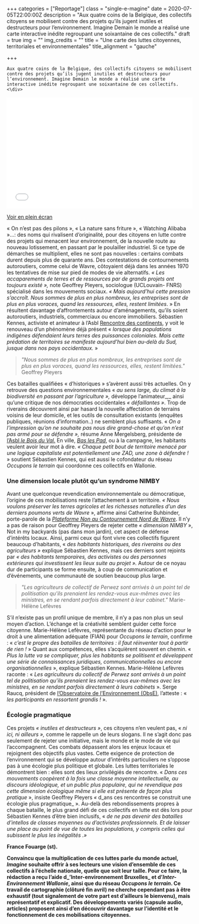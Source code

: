 +++
categories = ["Reportage"]
class = "single-e-magine"
date = 2020-07-05T22:00:00Z
description = "Aux quatre coins de la Belgique, des collectifs citoyens se mobilisent contre des projets qu’ils jugent inutiles et destructeurs pour l’environnement. Imagine Demain le monde a réalisé une carte interactive inédite regroupant une soixantaine de ces collectifs."
draft = true
img = ""
img_credits = ""
title = "Une carte des luttes citoyennes, territoriales et environnementales"
title_alignment = "gauche"

+++
    <div class="chapeau">

    Aux quatre coins de la Belgique, des collectifs citoyens se mobilisent contre des projets qu’ils jugent inutiles et destructeurs pour l’environnement. Imagine Demain le monde a réalisé une carte interactive inédite regroupant une soixantaine de ces collectifs.
    <\div>

<iframe allowfullscreen="" src="//umap.openstreetmap.fr/fr/map/collectifs-en-lutte-de-territoires_432157?scaleControl=false&amp;miniMap=false&amp;scrollWheelZoom=false&amp;zoomControl=true&amp;allowEdit=false&amp;moreControl=true&amp;searchControl=null&amp;tilelayersControl=null&amp;embedControl=null&amp;datalayersControl=true&amp;onLoadPanel=undefined&amp;captionBar=false" width="100%" height="300px" frameborder="0"></iframe><p><a href="//umap.openstreetmap.fr/fr/map/collectifs-en-lutte-de-territoires_432157">Voir en plein écran</a></p>

« On n’est pas des pilons », « La nature sans friture », « Watching Alibaba »...: des noms qui rivalisent d’originalité, pour des citoyens en lutte contre des projets qui menacent leur environnement, de la nouvelle route au nouveau lotissement, en passant par le poulailler industriel. Si ce type de démarches se multiplient, elles ne sont pas nouvelles : certains combats durent depuis plus de quarante ans. Des contestations de contournements autoroutiers, comme celui de Wavre, côtoyaient déjà dans les années 1970 les tentatives de mise sur pied de modes de vie alternatifs. _« Les accaparements de terres et de ressources par de grands projets ont toujours existé »,_ note Geoffrey Pleyers, sociologue (UCLouvain- FNRS) spécialisé dans les mouvements sociaux. _« Mais aujourd’hui cette pression s’accroît. Nous sommes de plus en plus nombreux, les entreprises sont de plus en plus voraces, quand les ressources, elles, restent limitées_. » En résultent davantage d’affrontements autour d’aménagements, qu’ils soient autoroutiers, industriels, commerciaux ou encore immobiliers. Sébastien Kennes, activiste et animateur à l’Asbl [Rencontre des continents](http://rencontredescontinents.be/), y voit le renouveau d’un phénomène déjà présent « _lorsque des populations indigènes défendaient leurs terres des puissances coloniales. Mais cette prédation de territoires se manifeste aujourd’hui bien au-delà du Sud, jusque dans nos pays occidentaux._ »

> _"Nous sommes de plus en plus nombreux, les entreprises sont de plus en plus voraces, quand les ressources, elles, restent limitées."_ Geoffrey Pleyers

Ces batailles qualifiées « d’historiques » s’avèrent aussi très actuelles. On y retrouve des questions environnementales « _au sens large, du climat à la biodiversité en passant par l’agriculture »,_ développe l’animateur_,_ ainsi qu’une critique de nos démocraties occidentales _« défaillantes »_. Trop de riverains découvrent ainsi par hasard la nouvelle affectation de terrains voisins de leur domicile, et les outils de consultation existants (enquêtes publiques, réunions d’information..) ne semblent plus suffisants. « _On a l’impression qu’on ne souhaite pas nous dire grand-chose et qu’on n’est pas armé pour se défendre »,_ résume Anne Mergelsberg, présidente de [l’Asbl _le Bois_ _du Val._](https://kiosque.imagine-magazine.com/?p=222) En ville, [_Bas les Pad_](https://kiosque.imagine-magazine.com/?p=224), ou à la campagne, les habitants veulent avoir leur mot à dire. _« Chaque petit bout de territoire menacé par une logique capitaliste est potentiellement une ZAD, une zone à défendre !_ » soutient Sébastien Kennes, qui est aussi le cofondateur du réseau _Occupons le terrain_ qui coordonne ces collectifs en Wallonie.

### **Une dimension locale plutôt qu’un syndrome NIMBY**

Avant une quelconque revendication environnementale ou démocratique, l’origine de ces mobilisations reste l’attachement à un territoire. _« Nous voulons préserver les terres agricoles et les richesses naturelles d’un des derniers poumons verts de Wavre_ », affirme ainsi Catherine Buhbinder, porte-parole de la [_Plateforme Non au Contournement Nord de Wavre_](https://kiosque.imagine-magazine.com/?p=227). Il n’y a pas de raison pour Geoffrey Pleyers de rejeter cette _« dimension NIMBY_ », Not in my backyards (pas dans mon jardin), cet aspect de défense d’intérêts locaux. Ainsi, parmi ceux qui font vivre ces collectifs figurent beaucoup d’habitants, « _des habitants historiques, des riverains ou des agriculteurs »_ explique Sébastien Kennes, mais ces derniers sont rejoints par _« des habitants temporaires, des activistes ou des personnes extérieures qui investissent les lieux suite au projet »._ Autour de ce noyau dur de participants se forme ensuite, à coup de communication et d’événements, une communauté de soutien beaucoup plus large.

> _"Les agriculteurs de collectif de Perwez sont arrivés à un point tel de politisation qu'ils prenaient les rendez-vous eux-mêmes avec les ministres, en se rendant parfois directement à leur cabinet."_ Marie-Hélène Lefèvres

S’il n’existe pas un profil unique de membre, il n’y a pas non plus un seul moyen d’action. L’échange et la créativité semblent guider cette force citoyenne. Marie-Hélène Lefèvres, représentante du réseau d’action pour le droit à une alimentation adéquate (FIAN) pour _Occupons le terrain_, confirme : « _c’est le propre des batailles de territoires : il faut réinventer tout à partir de rien !_ » Quant aux compétences, elles s’acquièrent souvent en chemin. « _Plus la lutte va se compliquer, plus les habitants se politisent et développent une série de connaissances juridiques, communicationnelles ou encore organisationnelles_ », explique Sébastien Kennes. Marie-Hélène Lefèvres raconte : « _Les agriculteurs du collectif de Perwez sont arrivés à un point tel de politisation qu’ils prenaient les rendez-vous eux-mêmes avec les ministres, en se rendant parfois directement à leurs cabinets_ ». Serge Raucq, président de [l’Observatoire de l’Environnement (ObsE)](https://kiosque.imagine-magazine.com/?p=241), l’atteste : « _les participants en ressortent grandis !_ ».

### **Écologie pragmatique**

Ces projets _« inutiles et destructeurs »_, ces citoyens n’en veulent pas, « _ni ici, ni ailleurs »,_ comme le rappelle un de leurs slogans. Il ne s’agit donc pas seulement de rejeter une initiative, mais le monde et le mode de vie qui l’accompagnent. Ces combats dépassent alors les enjeux locaux et rejoignent des objectifs plus vastes. Cette exigence de protection de l’environnement qui se développe autour d’intérêts particuliers ne s’oppose pas à une écologie plus politique et globale. Les luttes territoriales le démontrent bien : elles sont des lieux privilégiés de rencontre. « _Dans ces mouvements coopèrent à la fois une classe moyenne intellectuelle, au discours idéologique, et un public plus populaire, qui ne revendique pas cette dimension écologique même si elle est présente de façon plus pratique_ », insiste Geoffrey Pleyers _«_ d_ans ces rencontres se construit une écologie plus pragmatique_ ». Au-delà des rebondissements propres à chaque bataille, le plus grand défi de ces collectifs en lutte est dès lors pour Sébastien Kennes d’être bien inclusifs, « _de ne pas devenir des batailles d’intellos de classes moyennes ou d’activistes professionnels. Et de laisser une place au point de vue de toutes les populations, y compris celles qui subissent le plus les inégalités .»_

**France Fouarge (st).**

**Convaincu que la multiplication de ces luttes parle du monde actuel, _Imagine_ souhaite offrir à ses lecteurs une vision d’ensemble de ces collectifs à l’échelle nationale, quelle que soit leur taille. Pour ce faire, la rédaction a reçu l’aide d_’Inter-environnement Bruxelles_ et d’_Inter-Environnement Wallonie_, ainsi que du réseau _Occupons le terrain_. Ce travail de cartographie (clôturé fin avril) ne cherche cependant pas à être exhaustif (tout signalement de votre part est d’ailleurs le bienvenu), mais représentatif et explicatif. Des développements variés (capsule audio, articles) proposent ainsi d’en découvrir davantage sur l’identité et le fonctionnement de ces mobilisations citoyennes.**